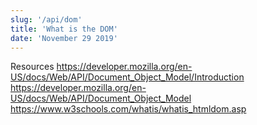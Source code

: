 ```yaml
---
slug: '/api/dom'
title: 'What is the DOM'
date: 'November 29 2019'
---
```


Resources
https://developer.mozilla.org/en-US/docs/Web/API/Document_Object_Model/Introduction
https://developer.mozilla.org/en-US/docs/Web/API/Document_Object_Model
https://www.w3schools.com/whatis/whatis_htmldom.asp
